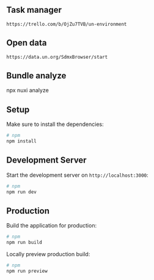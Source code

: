 ## Task manager

`https://trello.com/b/OjZu7TVB/un-environment`

## Open data

`https://data.un.org/SdmxBrowser/start`

## Bundle analyze
npx nuxi analyze

## Setup

Make sure to install the dependencies:

```bash
# npm
npm install
```

## Development Server

Start the development server on `http://localhost:3000`:

```bash
# npm
npm run dev
```

## Production

Build the application for production:

```bash
# npm
npm run build
```

Locally preview production build:

```bash
# npm
npm run preview
```
